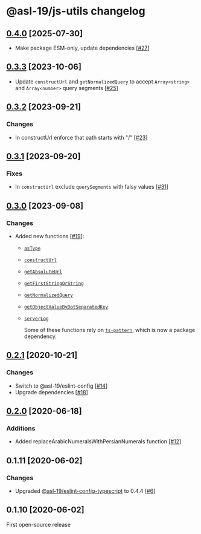 # @asl-19/js-utils changelog

## [0.4.0](https://github.com/ASL-19/js-utils/pulls?q=is%3Apr+milestone%3A0.4.0+is%3Aclosed) [2025-07-30]

- Make package ESM-only, update dependencies [[#27](https://github.com/ASL-19/js-utils/pull/27)]

## [0.3.3](https://github.com/ASL-19/js-utils/pulls?q=is%3Apr+milestone%3A0.3.3+is%3Aclosed) [2023-10-06]

- Update `constructUrl` and `getNormalizedQuery` to accept `Array<string>` and `Array<number>` query segments [[#25](https://github.com/ASL-19/js-utils/pull/25)]

## [0.3.2](https://github.com/ASL-19/js-utils/pulls?q=is%3Apr+milestone%3A0.3.2+is%3Aclosed) [2023-09-21]

### Changes

- In constructUrl enforce that path starts with "/" [[#23](https://github.com/ASL-19/js-utils/pull/23)]

## [0.3.1](https://github.com/ASL-19/js-utils/pulls?q=is%3Apr+milestone%3A0.3.1+is%3Aclosed) [2023-09-20]

### Fixes

- In `constructUrl` exclude `querySegments` with falsy values [[#31](https://github.com/ASL-19/js-utils/pull/21)]

## [0.3.0](https://github.com/ASL-19/js-utils/pulls?q=is%3Apr+milestone%3A0.3.0+is%3Aclosed) [2023-09-08]

### Changes

- Added new functions [[#19](https://github.com/ASL-19/js-utils/pull/19)]:
  - [`asType`](./docs/js-utils.astype.md)
  - [`constructUrl`](./docs/js-utils.constructurl.md)
  - [`getAbsoluteUrl`](./docs/js-utils.getabsoluteurl.md)
  - [`getFirstStringOrString`](./docs/js-utils.getfirststringorstring.md)
  - [`getNormalizedQuery`](./docs/js-utils.getnormalizedquery.md)
  - [`getObjectValueByDotSeparatedKey`](./docs/js-utils.getobjectvaluebydotseparatedkey.md)
  - [`serverLog`](./docs/js-utils.serverlog.md)

    Some of these functions rely on [`ts-pattern`](https://github.com/gvergnaud/ts-pattern), which is now a package dependency.

## [0.2.1](https://github.com/ASL-19/js-utils/pulls?q=is%3Apr+milestone%3A0.2.1+is%3Aclosed) [2020-10-21]

### Changes

- Switch to @asl-19/eslint-config [[#14](https://github.com/ASL-19/js-utils/pull/14)]
- Upgrade dependencies [[#18](https://github.com/ASL-19/js-utils/pull/18)]

## [0.2.0](https://github.com/ASL-19/js-utils/pulls?q=is%3Apr+milestone%3A0.2.0+is%3Aclosed) [2020-06-18]

### Additions

- Added replaceArabicNumeralsWithPersianNumerals function [[#12](https://github.com/ASL-19/js-utils/pull/12)]

## 0.1.11 [2020-06-02]

### Changes

- Upgraded [@asl-19/eslint-config-typescript](https://github.com/ASL-19/eslint-config-typescript) to 0.4.4 [[#6](https://github.com/ASL-19/js-utils/pull/6)]

## 0.1.10 [2020-06-02]

First open-source release
